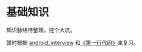 # 基础知识

知识脉络待整理，挖个大坑。

暂时根据 [android\_interview](https://lrh1993.gitbooks.io/android_interview_guide/content/) 和[《第一行代码》](https://book.douban.com/subject/26915433/)来复习。

